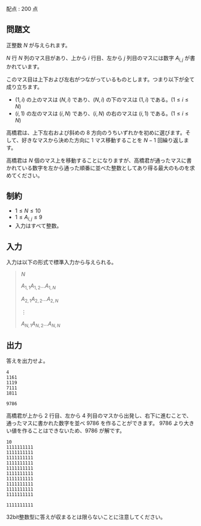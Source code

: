 配点 : $200$ 点

## 問題文

正整数 $N$ が与えられます。

$N$ 行 $N$ 列のマス目があり、上から $i$ 行目、左から $j$ 列目のマスには数字 $A_{i,j}$ が書かれています。

このマス目は上下および左右がつながっているものとします。つまり以下が全て成り立ちます。

- $(1,i)$ の上のマスは $(N,i)$ であり、$(N,i)$ の下のマスは $(1,i)$ である。$(1\le i\le N)$
- $(i,1)$ の左のマスは $(i,N)$ であり、$(i,N)$ の右のマスは $(i,1)$ である。$(1\le i\le N)$

高橋君は、上下左右および斜めの $8$ 方向のうちいずれかを初めに選びます。そして、好きなマスから決めた方向に $1$ マス移動することを $N-1$ 回繰り返します。

高橋君は $N$ 個のマス上を移動することになりますが、高橋君が通ったマスに書かれている数字を左から通った順番に並べた整数としてあり得る最大のものを求めてください。

## 制約

- $1 \le N \le 10$
- $1 \le A_{i,j} \le 9$
- 入力はすべて整数。

## 入力

入力は以下の形式で標準入力から与えられる。

> $N$
> 
> $A_{1,1}A_{1,2}\dots A_{1,N}$
> 
> $A_{2,1}A_{2,2}\dots A_{2,N}$
> 
> $\vdots$
> 
> $A_{N,1}A_{N,2}\dots A_{N,N}$

## 出力

答えを出力せよ。

```input1
4
1161
1119
7111
1811
```

```output1
9786
```

高橋君が上から $2$ 行目、左から $4$ 列目のマスから出発し、右下に進むことで、通ったマスに書かれた数字を並べ $9786$ を作ることができます。
$9786$ より大きい値を作ることはできないため、$9786$ が解です。

```input2
10
1111111111
1111111111
1111111111
1111111111
1111111111
1111111111
1111111111
1111111111
1111111111
1111111111
```

```output2
1111111111
```

32bit整数型に答えが収まるとは限らないことに注意してください。